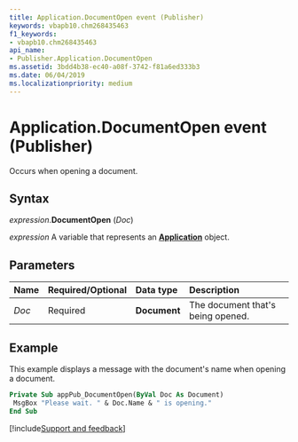 ```yaml
---
title: Application.DocumentOpen event (Publisher)
keywords: vbapb10.chm268435463
f1_keywords:
- vbapb10.chm268435463
api_name:
- Publisher.Application.DocumentOpen
ms.assetid: 3bdd4b38-ec40-a08f-3742-f81a6ed333b3
ms.date: 06/04/2019
ms.localizationpriority: medium
---
```



# Application.DocumentOpen event (Publisher)

Occurs when opening a document.


## Syntax

_expression_.**DocumentOpen** (_Doc_)

_expression_ A variable that represents an **[Application](Publisher.Application.md)** object.


## Parameters

|Name|Required/Optional|Data type|Description|
|:-----|:-----|:-----|:-----|
|_Doc_|Required| **Document**|The document that's being opened.|

## Example

This example displays a message with the document's name when opening a document.

```vb
Private Sub appPub_DocumentOpen(ByVal Doc As Document) 
 MsgBox "Please wait. " & Doc.Name & " is opening." 
End Sub
```




[!include[Support and feedback](~/includes/feedback-boilerplate.md)]
